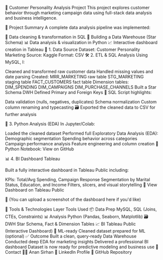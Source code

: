🧠 Customer Personality Analysis Project
This project explores customer behavior through marketing campaign data using full-stack data analysis and business intelligence.

📌 Project Summary
A complete data analysis pipeline was implemented:

🧹 Data cleaning & transformation in SQL
🧱 Building a Data Warehouse (Star Schema)
📊 Data analysis & visualization in Python
📈 Interactive dashboard creation in Tableau
📁 1. Data Source
Dataset: Customer Personality Marketing
Source: Kaggle
Format: CSV
🛠️ 2. ETL & SQL Analysis
Using MySQL, I:

Cleaned and transformed raw customer data
Handled missing values and date parsing
Created:
MRR_MARKETING raw table
STG_MARKETING staging table
FACT_CUSTOMERS fact table
Dimension tables:
DIM_SPENDING
DIM_CAMPAIGNS
DIM_PURCHASE_CHANNELS
Built a Star Schema DWH
Defined Primary and Foreign Keys
📂 SQL Script highlights:

Data validation (nulls, negatives, duplicates)
Schema normalization
Custom column renaming and typecasting
🗃️ Exported the cleaned data to CSV for further analysis

🐍 3. Python Analysis (EDA)
In Jupyter/Colab:

Loaded the cleaned dataset
Performed full Exploratory Data Analysis (EDA):
Demographic segmentation
Spending behavior across categories
Campaign performance analysis
Feature engineering and column creation
📓 Python Notebook:
View on GitHub

📊 4. BI Dashboard
Tableau

Built a fully interactive dashboard in Tableau Public including:

KPIs: Total/Avg Spending, Campaign Response
Segmentation by Marital Status, Education, and Income
Filters, slicers, and visual storytelling
🔗 View Dashboard on Tableau Public

📸 (You can upload a screenshot of the dashboard here if you'd like)

🧩 Tools & Technologies
Layer	Tools Used
📦 Data Prep	MySQL, SQL (Joins, CTEs, Constraints)
📊 Analysis	Python (Pandas, Seaborn, Matplotlib)
🗃️ DWH	Star Schema, Fact & Dimension Tables
📈 BI	Tableau Public (Interactive Dashboard)
🧠 ML-ready	Cleaned dataset prepared for ML (optional)
✅ Outcome
Built a clean, query-ready Data Warehouse
Conducted deep EDA for marketing insights
Delivered a professional BI dashboard
Dataset is now ready for predictive modeling and business use
📮 Contact
👩‍💻 Anan Sirhan
📧 LinkedIn Profile
📁 GitHub Repository

